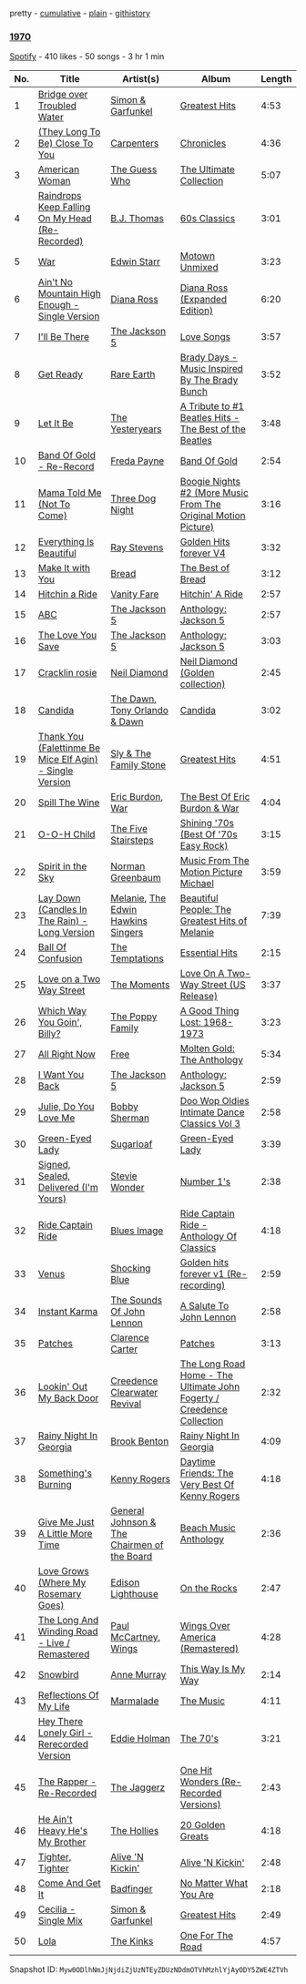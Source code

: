 pretty - [cumulative](/playlists/cumulative/09D0CKBRWkBBoPn46V6YTO.md) - [plain](/playlists/plain/09D0CKBRWkBBoPn46V6YTO) - [githistory](https://github.githistory.xyz/mackorone/spotify-playlist-archive/blob/main/playlists/plain/09D0CKBRWkBBoPn46V6YTO)

### [1970](https://open.spotify.com/playlist/09D0CKBRWkBBoPn46V6YTO)

> 

[Spotify](https://open.spotify.com/user/spotify) - 410 likes - 50 songs - 3 hr 1 min

| No. | Title | Artist(s) | Album | Length |
|---|---|---|---|---|
| 1 | [Bridge over Troubled Water](https://open.spotify.com/track/5LFtkeNjLpZAey3Arj3h4M) | [Simon & Garfunkel](https://open.spotify.com/artist/70cRZdQywnSFp9pnc2WTCE) | [Greatest Hits](https://open.spotify.com/album/25irJgxRNTlyg8pUmWfDVG) | 4:53 |
| 2 | [\(They Long To Be\) Close To You](https://open.spotify.com/track/58TgzIpA5vwxokkSNkbHHI) | [Carpenters](https://open.spotify.com/artist/1eEfMU2AhEo7XnKgL7c304) | [Chronicles](https://open.spotify.com/album/0RZyZDffrtXVREHqoREIuA) | 4:36 |
| 3 | [American Woman](https://open.spotify.com/track/5113cmRZTLSxc2343gbsz8) | [The Guess Who](https://open.spotify.com/artist/0cQuYRSzlItquYxsQKDvVc) | [The Ultimate Collection](https://open.spotify.com/album/6yrZBLenRwOHtSHb2WGWx1) | 5:07 |
| 4 | [Raindrops Keep Falling On My Head \(Re\-Recorded\)](https://open.spotify.com/track/08sBAbzNpjSTWd6zksmTga) | [B.J\. Thomas](https://open.spotify.com/artist/0uUNzXylqsZdmFDwdxaP1V) | [60s Classics](https://open.spotify.com/album/3w6MFLPPc56ilMeY4zwoim) | 3:01 |
| 5 | [War](https://open.spotify.com/track/0H7cM7atT2ri9CshIt0ag9) | [Edwin Starr](https://open.spotify.com/artist/1B8AXU6gIIafpyLEpbcv1u) | [Motown Unmixed](https://open.spotify.com/album/541mfRpYMoZbVs8kCfZCdN) | 3:23 |
| 6 | [Ain't No Mountain High Enough \- Single Version](https://open.spotify.com/track/0yLchb1kn0jtEgIRtoTCwq) | [Diana Ross](https://open.spotify.com/artist/3MdG05syQeRYPPcClLaUGl) | [Diana Ross \(Expanded Edition\)](https://open.spotify.com/album/2fRnRS1s58KLndlxOi8c36) | 6:20 |
| 7 | [I'll Be There](https://open.spotify.com/track/1NQQ4kRk5UQDB3qxlw2zji) | [The Jackson 5](https://open.spotify.com/artist/2iE18Oxc8YSumAU232n4rW) | [Love Songs](https://open.spotify.com/album/5RiTJE1E1cmY8vOTqmqqu6) | 3:57 |
| 8 | [Get Ready](https://open.spotify.com/track/06ahXfNkTO6Tu289M5PUeI) | [Rare Earth](https://open.spotify.com/artist/6eEsIl4wosvhuWI0mfXxAF) | [Brady Days \- Music Inspired By The Brady Bunch](https://open.spotify.com/album/6VyJ0GRhy0rRdmKP7rVuZu) | 3:52 |
| 9 | [Let It Be](https://open.spotify.com/track/2dTIQ0acrLv9cazhWyb6P5) | [The Yesteryears](https://open.spotify.com/artist/7vfFFI4s6twLs3L5POUURF) | [A Tribute to \#1 Beatles Hits \- The Best of the Beatles](https://open.spotify.com/album/0BCeflkkC6czcKvv5Ixcx9) | 3:48 |
| 10 | [Band Of Gold \- Re\-Record](https://open.spotify.com/track/3IhZEfDURJjZetiaJ40Sxo) | [Freda Payne](https://open.spotify.com/artist/0701Axu6yvUIoctaKMbDIZ) | [Band Of Gold](https://open.spotify.com/album/6CN993t7RK0wh9pHRjGeVz) | 2:54 |
| 11 | [Mama Told Me \(Not To Come\)](https://open.spotify.com/track/1VCpTqHK43wTIB5BcVxiZo) | [Three Dog Night](https://open.spotify.com/artist/4FAEZeJcsYYBkNq2D3KGTV) | [Boogie Nights \#2 \(More Music From The Original Motion Picture\)](https://open.spotify.com/album/5Vh4H5yxqnzIBfCAws53Hb) | 3:16 |
| 12 | [Everything Is Beautiful](https://open.spotify.com/track/2X1vF9EkaOC08o50XfOQKF) | [Ray Stevens](https://open.spotify.com/artist/7MpUvihmfilIxyN20kXwQj) | [Golden Hits forever V4](https://open.spotify.com/album/0QEpGrv9COXKuF8oXzP87V) | 3:32 |
| 13 | [Make It with You](https://open.spotify.com/track/11gfsr13S8qsfN48IILcHU) | [Bread](https://open.spotify.com/artist/70ZTdbPEcEugBNay4MvxfL) | [The Best of Bread](https://open.spotify.com/album/27PnJozrSZByyLlqFtiVtx) | 3:12 |
| 14 | [Hitchin a Ride](https://open.spotify.com/track/0jyEmGRHhZjH1MG46M8QKf) | [Vanity Fare](https://open.spotify.com/artist/0Wt8hmgHtXUgwsLg5NpMZv) | [Hitchin' A Ride](https://open.spotify.com/album/18f77iENiqAxD3AZlfk5kK) | 2:57 |
| 15 | [ABC](https://open.spotify.com/track/01gwPP2h3ajRnqiIphUtR7) | [The Jackson 5](https://open.spotify.com/artist/2iE18Oxc8YSumAU232n4rW) | [Anthology: Jackson 5](https://open.spotify.com/album/0EwhxzV0N61hu3S3PkB2Ku) | 2:57 |
| 16 | [The Love You Save](https://open.spotify.com/track/5BpSYhkVwBwvW7UMbhFEjf) | [The Jackson 5](https://open.spotify.com/artist/2iE18Oxc8YSumAU232n4rW) | [Anthology: Jackson 5](https://open.spotify.com/album/0EwhxzV0N61hu3S3PkB2Ku) | 3:03 |
| 17 | [Cracklin rosie](https://open.spotify.com/track/1yJEiQCShbQzTnQ08QILSC) | [Neil Diamond](https://open.spotify.com/artist/7mEIug7XUlQHikrFxjTWes) | [Neil Diamond \(Golden collection\)](https://open.spotify.com/album/51ZQYJCk76WoG7v0YnZDm5) | 2:45 |
| 18 | [Candida](https://open.spotify.com/track/1QdrUOQkbXJbpNqOKgJpq5) | [The Dawn](https://open.spotify.com/artist/5z348neb55aaKyQhVgqEvS), [Tony Orlando & Dawn](https://open.spotify.com/artist/72NXpYBIaTfEeAAsxXLs0P) | [Candida](https://open.spotify.com/album/3SZtvt7lV1H4YN9tKVURJR) | 3:02 |
| 19 | [Thank You \(Falettinme Be Mice Elf Agin\) \- Single Version](https://open.spotify.com/track/74iQ3gahRTOGc19bYadBE3) | [Sly & The Family Stone](https://open.spotify.com/artist/5m8H6zSadhu1j9Yi04VLqD) | [Greatest Hits](https://open.spotify.com/album/0UM9SydcBtsklCTFgGLvcT) | 4:51 |
| 20 | [Spill The Wine](https://open.spotify.com/track/2nluoJKvE7rTBN7kve8dnr) | [Eric Burdon](https://open.spotify.com/artist/3miNucraVWk4hdVsIxn7id), [War](https://open.spotify.com/artist/3ICyfoySNDZqtBVmaBT84I) | [The Best Of Eric Burdon & War](https://open.spotify.com/album/6HeXDX3B46Utsd0hL7nBUG) | 4:04 |
| 21 | [O\-O\-H Child](https://open.spotify.com/track/3GNNIvSOLX4jE8pyqkCrWQ) | [The Five Stairsteps](https://open.spotify.com/artist/3Inrg8cs8oc4q8oPES4a6S) | [Shining '70s \(Best Of '70s Easy Rock\)](https://open.spotify.com/album/4mqXE2TxtmIGKupsuWdh6Q) | 3:15 |
| 22 | [Spirit in the Sky](https://open.spotify.com/track/0Y2SrByf4G3kbq2nBEHQRn) | [Norman Greenbaum](https://open.spotify.com/artist/7f8LNBVXN0h35veHrpxQFL) | [Music From The Motion Picture Michael](https://open.spotify.com/album/52LfK1ML8u7Xj1ArC8oC22) | 3:59 |
| 23 | [Lay Down \(Candles In The Rain\) \- Long Version](https://open.spotify.com/track/66LevxamA5uN8xW2IzZYLg) | [Melanie](https://open.spotify.com/artist/6sOP8RUFR0q0nBOBOXGdBK), [The Edwin Hawkins Singers](https://open.spotify.com/artist/0lEzfSVcNRLDUKdI7fBDD3) | [Beautiful People: The Greatest Hits of Melanie](https://open.spotify.com/album/0d0QHnq1JlNiBTQhC1eKRS) | 7:39 |
| 24 | [Ball Of Confusion](https://open.spotify.com/track/1nGj9wEQ4T46M8U9Oag97I) | [The Temptations](https://open.spotify.com/artist/3RwQ26hR2tJtA8F9p2n7jG) | [Essential Hits](https://open.spotify.com/album/2Cww5w9lKODkOmgMwgfGEU) | 2:15 |
| 25 | [Love on a Two Way Street](https://open.spotify.com/track/2gImbBWvXQWQ9ZDSQUWvNI) | [The Moments](https://open.spotify.com/artist/6avGAzQTmqu8mfSmZrN7gT) | [Love On A Two\-Way Street \(US Release\)](https://open.spotify.com/album/2fCREhUDXAPsGzkRMU6cI9) | 3:37 |
| 26 | [Which Way You Goin', Billy?](https://open.spotify.com/track/0nF1CUagIOVyn5pIzf4PGr) | [The Poppy Family](https://open.spotify.com/artist/0XawOhZ28ajmIWwPpRJuDA) | [A Good Thing Lost: 1968\-1973](https://open.spotify.com/album/1kdVlciTSmHS99qfBqfElE) | 3:23 |
| 27 | [All Right Now](https://open.spotify.com/track/3b9Bqkzowq1XW7gflD48xe) | [Free](https://open.spotify.com/artist/2e53aHBQdCMKWqHDuyJsjC) | [Molten Gold: The Anthology](https://open.spotify.com/album/26LvbRlH8PMHoCtA7IYI6Z) | 5:34 |
| 28 | [I Want You Back](https://open.spotify.com/track/3tSi6iFO9yLGIYIqMEgjC9) | [The Jackson 5](https://open.spotify.com/artist/2iE18Oxc8YSumAU232n4rW) | [Anthology: Jackson 5](https://open.spotify.com/album/0EwhxzV0N61hu3S3PkB2Ku) | 2:59 |
| 29 | [Julie, Do You Love Me](https://open.spotify.com/track/4uE113tHnBYwQqzW8q9slv) | [Bobby Sherman](https://open.spotify.com/artist/5Rsz3E1aovbqsmLQOxgK2y) | [Doo Wop Oldies Intimate Dance Classics Vol 3](https://open.spotify.com/album/6HSYfAyWVgcKzjx5fcTeh8) | 2:58 |
| 30 | [Green\-Eyed Lady](https://open.spotify.com/track/7s2orxqJ8qE0aG3Ngvct3C) | [Sugarloaf](https://open.spotify.com/artist/1T3RPiMH711kvoXymKUTYH) | [Green\-Eyed Lady](https://open.spotify.com/album/6pjUe7X2t0bBla4KbMR1h5) | 3:39 |
| 31 | [Signed, Sealed, Delivered \(I'm Yours\)](https://open.spotify.com/track/2jg4Yc8071puvDRYi22B3a) | [Stevie Wonder](https://open.spotify.com/artist/7guDJrEfX3qb6FEbdPA5qi) | [Number 1's](https://open.spotify.com/album/5x7vXXWapy8cUmdSuwpUy1) | 2:38 |
| 32 | [Ride Captain Ride](https://open.spotify.com/track/4LeGqKrFdo51cDOHH472Vb) | [Blues Image](https://open.spotify.com/artist/3qP1yR7s0FAKMjEw99p6wE) | [Ride Captain Ride \- Anthology Of Classics](https://open.spotify.com/album/70xnqPEfujqNc4JBia9x4E) | 4:18 |
| 33 | [Venus](https://open.spotify.com/track/0f2wQnagdg0E7kKRx6ZuwL) | [Shocking Blue](https://open.spotify.com/artist/5WimOFbBnCU5wI6t5PPpEk) | [Golden hits forever v1 \(Re\-recording\)](https://open.spotify.com/album/62zOs1SNh5RIc3d5SdPQzK) | 2:59 |
| 34 | [Instant Karma](https://open.spotify.com/track/7La90yDXWIUYPQYkL60Ty3) | [The Sounds Of John Lennon](https://open.spotify.com/artist/0swB2gUS9LTTHoBpWpM1nT) | [A Salute To John Lennon](https://open.spotify.com/album/3aIyURakcr92SLKzMOYNSl) | 2:58 |
| 35 | [Patches](https://open.spotify.com/track/5vk9PL1tTyWrQY3TqRq2Rg) | [Clarence Carter](https://open.spotify.com/artist/7lffJlv0nRl0sIsHDmo0SB) | [Patches](https://open.spotify.com/album/2AcHC18egTq63cyBagwINA) | 3:13 |
| 36 | [Lookin' Out My Back Door](https://open.spotify.com/track/6OPfRnzCg2ChTxl4OcXTh1) | [Creedence Clearwater Revival](https://open.spotify.com/artist/3IYUhFvPQItj6xySrBmZkd) | [The Long Road Home \- The Ultimate John Fogerty / Creedence Collection](https://open.spotify.com/album/4A8gFwqd9jTtnsNwUu3OQx) | 2:32 |
| 37 | [Rainy Night In Georgia](https://open.spotify.com/track/1E3N0QEjPYWOxlyVScZtbW) | [Brook Benton](https://open.spotify.com/artist/2ttm3uT0N1RN7vwKv1pQgh) | [Rainy Night In Georgia](https://open.spotify.com/album/1v7REPkgqYsIPWU4P3OVWy) | 4:09 |
| 38 | [Something's Burning](https://open.spotify.com/track/7JHUSPFFZmXbF1JY4tqZKh) | [Kenny Rogers](https://open.spotify.com/artist/4tw2Lmn9tTPUv7Gy7mVPI4) | [Daytime Friends: The Very Best Of Kenny Rogers](https://open.spotify.com/album/5Cum33m0MK39JjWvbGO8bQ) | 4:18 |
| 39 | [Give Me Just A Little More Time](https://open.spotify.com/track/5JObMRMdgDzzP2physGTHq) | [General Johnson & The Chairmen of the Board](https://open.spotify.com/artist/19KsPOZRHLv7RZbLiKpqbH) | [Beach Music Anthology](https://open.spotify.com/album/7aIRBttiOiarMG2418WssQ) | 2:36 |
| 40 | [Love Grows \(Where My Rosemary Goes\)](https://open.spotify.com/track/6hFAaTvtzYDkng1T5K4XLB) | [Edison Lighthouse](https://open.spotify.com/artist/1NRzxuPpdGushT8YmF5NAa) | [On the Rocks](https://open.spotify.com/album/2AFiOvkMzT32Q0wL0UZW8i) | 2:47 |
| 41 | [The Long And Winding Road \- Live / Remastered](https://open.spotify.com/track/7p0LiYwEx3RPdlwlhLSFC7) | [Paul McCartney](https://open.spotify.com/artist/4STHEaNw4mPZ2tzheohgXB), [Wings](https://open.spotify.com/artist/3sFhA6G1N0gG1pszb6kk1m) | [Wings Over America \(Remastered\)](https://open.spotify.com/album/2GVLsiEMDZhxOMATIPBK4d) | 4:28 |
| 42 | [Snowbird](https://open.spotify.com/track/2ik5qJAcmrjbpON5QPxmRr) | [Anne Murray](https://open.spotify.com/artist/7d7q5Y1p2QWS4QRAhTQR5E) | [This Way Is My Way](https://open.spotify.com/album/1VTWCkA6n7QtJefDSlPC2F) | 2:14 |
| 43 | [Reflections Of My Life](https://open.spotify.com/track/7Bp0pbyAMnoDhHbocCbm3w) | [Marmalade](https://open.spotify.com/artist/1tttI1iC4FsS6BM5l38oe5) | [The Music](https://open.spotify.com/album/0gG1aGjyTCncPyZev70MrS) | 4:11 |
| 44 | [Hey There Lonely Girl \- Rerecorded Version](https://open.spotify.com/track/50qWEDzusM9oWNdV2ZskTO) | [Eddie Holman](https://open.spotify.com/artist/4hLuzWVCPicO3nNHfFvB32) | [The 70's](https://open.spotify.com/album/4MLN4piDjYDcwnqaVkgjWo) | 3:21 |
| 45 | [The Rapper \- Re\-Recorded](https://open.spotify.com/track/3uQY5pEsrQjBvlVyPz7DKz) | [The Jaggerz](https://open.spotify.com/artist/05aFikcWbrmnDKsCHaH0Ce) | [One Hit Wonders \(Re\-Recorded Versions\)](https://open.spotify.com/album/0uxkg9zX78ireqJTggQKnb) | 2:43 |
| 46 | [He Ain't Heavy He's My Brother](https://open.spotify.com/track/6f5sSC3ORfpUMYtE4J06VW) | [The Hollies](https://open.spotify.com/artist/6waa8mKu91GjzD4NlONlNJ) | [20 Golden Greats](https://open.spotify.com/album/5ourevL93kFzjWH6lIyT42) | 4:18 |
| 47 | [Tighter, Tighter](https://open.spotify.com/track/5OXATqrGVPG49BjEIY6yyM) | [Alive 'N Kickin'](https://open.spotify.com/artist/6sIWmcJRaS1WZe5XPjRf0j) | [Alive 'N Kickin'](https://open.spotify.com/album/29S7MpKg2qu9TWdcTQyxUb) | 2:48 |
| 48 | [Come And Get It](https://open.spotify.com/track/1tURLJqgjF5FyvZyRq1wAR) | [Badfinger](https://open.spotify.com/artist/4pJCawaKSZ40EnxN0YEYw3) | [No Matter What You Are](https://open.spotify.com/album/4cRdpAyhGpFJ3O7dkS5AQk) | 2:18 |
| 49 | [Cecilia \- Single Mix](https://open.spotify.com/track/11CeyEFt21BvAICfd4U8FA) | [Simon & Garfunkel](https://open.spotify.com/artist/70cRZdQywnSFp9pnc2WTCE) | [Greatest Hits](https://open.spotify.com/album/25irJgxRNTlyg8pUmWfDVG) | 2:49 |
| 50 | [Lola](https://open.spotify.com/track/15Y6Lc4x5QEzQJ0Xe4cDVA) | [The Kinks](https://open.spotify.com/artist/1SQRv42e4PjEYfPhS0Tk9E) | [One For The Road](https://open.spotify.com/album/2BBF9fNcfVM9Ef85if0v4L) | 4:57 |

Snapshot ID: `Myw0ODlhNmJjNjdiZjUzNTEyZDUzNDdmOTVhMzhlYjAyODY5ZWE4ZTVh`
